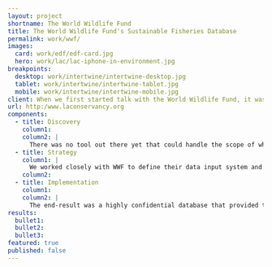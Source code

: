 ```yaml
---
layout: project
shortname: The World Wildlife Fund
title: The World Wildlife Fund's Sustainable Fisheries Database
permalink: work/wwf/
images:
  card: work/edf/edf-card.jpg
  hero: work/lac/lac-iphone-in-environment.jpg
breakpoints:
  desktop: work/intertwine/intertwine-desktop.jpg
  tablet: work/intertwine/intertwine-tablet.jpg
  mobile: work/intertwine/intertwine-mobile.jpg
client: When we first started talk with the World Wildlife Fund, it was clear that they had a problem - a big - problem. They were sitting on a mountain of sensitive data without a way to sort or report on their findings. The WWF already had a Drupal infrastructure in place, but there was no pre-existing Drupal application out there that could handle their complex needs. So we built them one. While we can’t share the outcomes given the sensitive nature of the data, the work we did now impacts their decision-making process in the realm of fish conversation.
url: http:/www.laconservancy.org
components:
  - title: Discovery
    column1:
    column2: |
      There was no tool out there yet that could handle the scope of what needed to be accomplished. ThinkShout identified this issue and rectified it by building a brand new Drupal-based application that sorted their data according to more precise criteria and allowed for detailed, in-depth reporting. 
  - title: Strategy
    column1: |
      We worked closely with WWF to define their data input system and the types of reports they needed to produce, which meant that we needed to come up with a means for them to sort their data in a way that would be conducive to reporting. With the data sorted, we were able to introduce a reporting process and matching algorithm that was not only accurate, but also easy for their staff to use. 
    column2:
  - title: Implementation
    column1:
    column2: |
      The end-result was a highly confidential database that provided the WWF staff with the means to pull the information they sorely needed to make informed programmatic decisions. 
results:
  bullet1: 
  bullet2: 
  bullet3: 
featured: true
published: false
---
```



